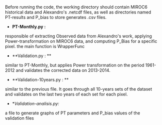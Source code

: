 Before running the code, the working directory should contain MIROC6 historical data and Alexandro's .netcdf files, as well as directories named PT-results and P_bias to store generates .csv files.

- **PT-Monthly.py :**
  
responsible of extracting Observed data from Alexandro's work, applying Power-transformation on MIROC6 data, and computing P_Bias for a specific pixel.
the main function is WrapperFunc

- **Validation.py : **
  
similar to PT-Monthly, but applies Power transformation on the period 1961-2012 and validates the corrected data on 2013-2014.

- **Validation-10years.py : **
  
similar to the previous file. It goes through all 10-years sets of the dataset and validates on the last two years of each set for each pixel.

- **Validation-analisis.py:*
  
a file to generate graphs of PT parameters and P_bias values of the validation files
